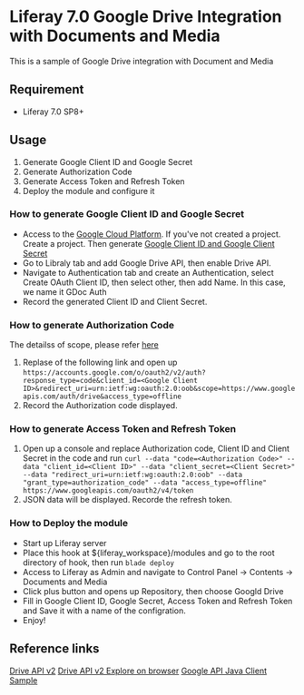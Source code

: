 # Liferay 7.0 Google Drive Integration with Documents and Media
This is a sample of Google Drive integration with Document and Media

## Requirement
* Liferay 7.0 SP8+

## Usage
1. Generate Google Client ID and Google Secret
2. Generate Authorization Code
3. Generate Access Token and Refresh Token
4. Deploy the module and configure it

### How to generate Google Client ID and Google Secret
* Access to the [Google Cloud Platform](https://console.cloud.google.com/home/dashboard). If you've not created a project. Create a project. Then generate [Google Client ID and Google Client Secret](https://developers.google.com/fit/android/get-api-key#request_an_oauth_20_client_id_in_the_console_name)
* Go to Libraly tab and add Google Drive API, then enable Drive API.
* Navigate to Authentication tab and create an Authentication, select Create OAuth Client ID, then select other, then add Name. In this case, we name it GDoc Auth
* Record the generated Client ID and Client Secret.

### How to generate Authorization Code
The detailss of scope, please refer [here](https://developers.google.com/drive/api/v2/about-auth)
1. Replase <Google Client ID> of the following link and open up ```https://accounts.google.com/o/oauth2/v2/auth?response_type=code&client_id=<Google Client ID>&redirect_uri=urn:ietf:wg:oauth:2.0:oob&scope=https://www.googleapis.com/auth/drive&access_type=offline```
2. Record the Authorization code displayed.

### How to generate Access Token and Refresh Token
1. Open up a console and replace Authorization code, Client ID and Client Secret in the code and run ```curl --data "code=<Authorization Code>" --data "client_id=<Client ID>" --data "client_secret=<Client Secret>" --data "redirect_uri=urn:ietf:wg:oauth:2.0:oob" --data "grant_type=authorization_code" --data "access_type=offline" https://www.googleapis.com/oauth2/v4/token```
2. JSON data will be displayed. Recorde the refresh token.

### How to Deploy the module
* Start up Liferay server
* Place this hook at ${liferay_workspace}/modules and go to the root directory of hook, then run ```blade deploy```
* Access to Liferay as Admin and navigate to Control Panel -> Contents -> Documents and Media
* Click plus button and opens up Repository, then choose Googld Drive
* Fill in Google Client ID, Google Secret, Access Token and Refresh Token and Save it with a name of the configration.
* Enjoy! 

## Reference links
[Drive API v2](https://developers.google.com/api-client-library/java/apis/drive/v2)
[Drive API v2 Explore on browser](https://developers.google.com/apis-explorer/#p/drive/v2/)
[Google API Java Client Sample](https://github.com/google/google-api-java-client-samples/tree/master/drive-cmdline-sample)


